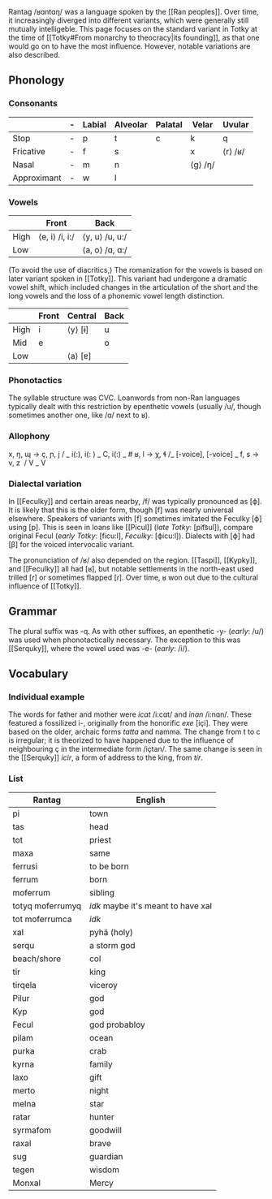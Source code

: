 Rantag /ʁɑntɑŋ/ was a language spoken by the [[Ran peoples]]. Over time, it increasingly diverged into different variants, which were generally still mutually intelligeble. This page focuses on the standard variant in Totky at the time of [[Totky#From monarchy to theocracy|its founding]], as that one would go on to have the most influence. However, notable variations are also described.
## Phonology
### Consonants

|             | -   | Labial | Alveolar | Palatal | Velar   | Uvular   |
| ----------- | --- | ------ | -------- | ------- | ------- | -------- |
| Stop        | -   | p      | t        | c       | k       | q        |
| Fricative   | -   | f      | s        |         | x       | ⟨r⟩  /ʁ/ |
| Nasal       | -   | m      | n        |         | ⟨g⟩ /ŋ/ |          |
| Approximant | -   | w      | l        |         |         |          |
### Vowels

|      | Front          | Back           |
| ---- | -------------- | -------------- |
| High | ⟨e, i⟩ /i, i:/ | ⟨y, u⟩ /u, u:/ |
| Low  |                | ⟨a, o⟩ /ɑ, ɑ:/ |

(To avoid the use of diacritics,) The romanization for the vowels is based on later variant spoken in [[Totky]]. This variant had undergone a dramatic vowel shift, which included changes in the articulation of the short and the long vowels and the loss of a phonemic vowel length distinction.

|      | Front | Central | Back |
| ---- | ----- | ------- | ---- |
| High | i     | ⟨y⟩ [ɨ] | u    |
| Mid  | e     |         | o    |
| Low  |       | ⟨a⟩ [ɐ] |      |

### Phonotactics

The syllable structure was CVC. Loanwords from non-Ran languages typically dealt with this restriction by epenthetic vowels (usually /u/, though sometimes another one, like /ɑ/ next to ʁ).
### Allophony

x, ŋ, ɰ → ç, ɲ, j / _ i(:), i(: ) _ C, i(:) _ #
ʁ, l → χ, ɬ /_ [-voice], [-voice] _
f, s → v, z  / V _ V
### Dialectal variation

In [[Feculky]] and certain areas nearby, /f/ was typically pronounced as [ϕ]. It is likely that this is the older form, though [f] was nearly universal elsewhere. Speakers of variants with [f] sometimes imitated the Feculky [ϕ] using [p]. This is seen in loans like [[Picul]] (*late Totky*: [pit͡sul]), compare original Fecul (*early Totky*: [ficu:l], *Feculky*: [ϕicu:l]). Dialects with [ϕ] had [β] for the voiced intervocalic variant.

The pronunciation of /ʁ/ also depended on the region. [[Taspi]], [[Kypky]], and [[Feculky]] all had [ʁ], but notable settlements in the north-east used trilled [r] or sometimes flapped [ɾ]. Over time, ʁ won out due to the cultural influence of [[Totky]].

## Grammar

The plural suffix was -q. As with other suffixes, an epenthetic -y- (*early*: /u/) was used when phonotactically necessary. The exception to this was [[Serquky]], where the vowel used was -e- (*early*: /i/).
## Vocabulary

### Individual example

The words for father and mother were *icat* /i:cɑt/ and *inan* /i:nɑn/. These featured a fossilized i-, originally from the honorific *exe* [içi]. They were based on the older, archaic forms *tatta* and namma. The change from t to c is irregular; it is theorized to have happened due to the influence of neighbouring ç in the intermediate form /içtan/. The same change is seen in the [[Serquky]] *icir*, a form of address to the king, from *tir*.
### List

| Rantag           | English                            |
| ---------------- | ---------------------------------- |
| pi               | town                               |
| tas              | head                               |
| tot              | priest                             |
| maxa             | same                               |
| ferrusi          | to be born                         |
| ferrum           | born                               |
| moferrum         | sibling                            |
| totyq moferrumyq | *idk* maybe it's meant to have xal |
| tot moferrumca   | *idk*                              |
| xal              | pyhä (holy)                        |
| serqu            | a storm god                        |
| beach/shore      | col                                |
| tir              | king                               |
| tirqela          | viceroy                            |
| Pilur            | god                                |
| Kyp              | god                                |
| Fecul            | god probabloy                      |
| pilam            | ocean                              |
| purka            | crab                               |
| kyrna            | family                             |
| laxo             | gift                               |
| merto            | night                              |
| melna            | star                               |
| ratar            | hunter                             |
| syrmafom         | goodwill                           |
| raxal            | brave                              |
| sug              | guardian                           |
| tegen            | wisdom                             |
| Monxal           | Mercy                              |
